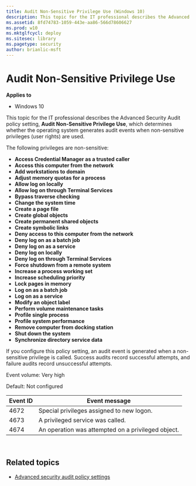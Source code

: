 ```yaml
---
title: Audit Non-Sensitive Privilege Use (Windows 10)
description: This topic for the IT professional describes the Advanced Security Audit policy setting, Audit Non-Sensitive Privilege Use, which determines whether the operating system generates audit events when non-sensitive privileges (user rights) are used.
ms.assetid: 8fd74783-1059-443e-aa86-566d78606627
ms.prod: w10
ms.mktglfcycl: deploy
ms.sitesec: library
ms.pagetype: security
author: brianlic-msft
---
```


# Audit Non-Sensitive Privilege Use

**Applies to**
-   Windows 10

This topic for the IT professional describes the Advanced Security Audit policy setting, **Audit Non-Sensitive Privilege Use**, which determines whether the operating system generates audit events when non-sensitive privileges (user rights) are used.

The following privileges are non-sensitive:

-   **Access Credential Manager as a trusted caller**
-   **Access this computer from the network**
-   **Add workstations to domain**
-   **Adjust memory quotas for a process**
-   **Allow log on locally**
-   **Allow log on through Terminal Services**
-   **Bypass traverse checking**
-   **Change the system time**
-   **Create a page file**
-   **Create global objects**
-   **Create permanent shared objects**
-   **Create symbolic links**
-   **Deny access to this computer from the network**
-   **Deny log on as a batch job**
-   **Deny log on as a service**
-   **Deny log on locally**
-   **Deny log on through Terminal Services**
-   **Force shutdown from a remote system**
-   **Increase a process working set**
-   **Increase scheduling priority**
-   **Lock pages in memory**
-   **Log on as a batch job**
-   **Log on as a service**
-   **Modify an object label**
-   **Perform volume maintenance tasks**
-   **Profile single process**
-   **Profile system performance**
-   **Remove computer from docking station**
-   **Shut down the system**
-   **Synchronize directory service data**

If you configure this policy setting, an audit event is generated when a non-sensitive privilege is called. Success audits record successful attempts, and failure audits record unsuccessful attempts.

Event volume: Very high

Default: Not configured

| Event ID | Event message |
| - | - |
| 4672 | Special privileges assigned to new logon. | 
| 4673 | A privileged service was called. | 
| 4674 | An operation was attempted on a privileged object. | 
 
## Related topics

- [Advanced security audit policy settings](advanced-security-audit-policy-settings.md)
 
 
